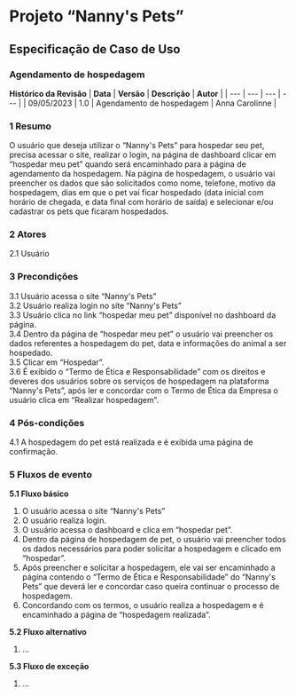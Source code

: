 # **Projeto “Nanny's Pets”**
## **Especificação de Caso de Uso**
### **Agendamento de hospedagem**
**Histórico da Revisão**
| **Data** | **Versão** | **Descrição** | **Autor** |
| --- | --- | --- | --- |
| 09/05/2023 | 1.0 | Agendamento de hospedagem | Anna Carolinne |
### **1 Resumo**
O usuário que deseja utilizar o “Nanny's Pets” para hospedar seu pet, precisa acessar o site, realizar o login, na página de dashboard clicar em “hospedar meu pet” quando será encaminhado para a página de agendamento da hospedagem. Na página de hospedagem, o usuário vai preencher os dados que são solicitados como nome, telefone, motivo da hospedagem, dias em que o pet vai ficar hospedado (data inicial com horário de chegada, e data final com horário de saída) e selecionar e/ou cadastrar os pets que ficaram hospedados.

### **2 Atores**
2.1 Usuário  

### **3 Precondições**  
3.1 Usuário acessa o site “Nanny's Pets”  
3.2 Usuário realiza login no site “Nanny's Pets”  
3.3 Usuário clica no link “hospedar meu pet” disponível no dashboard da página.  
3.4 Dentro da página de “hospedar meu pet” o usuário vai preencher os dados referentes a hospedagem do pet, data e informações do animal a ser hospedado.  
3.5 Clicar em “Hospedar”.  
3.6 É exibido o “Termo de Ética e Responsabilidade” com os direitos e deveres dos usuários sobre os serviços de hospedagem na plataforma “Nanny's Pets”, após ler e concordar com o Termo de Ética da Empresa o usuário clica em “Realizar hospedagem”.  

### **4 Pós-condições**  
4.1 A hospedagem do pet está realizada e é exibida uma página de confirmação.

### **5 Fluxos de evento**
**5.1 Fluxo básico**
1. O usuário acessa o site “Nanny's Pets”
2. O usuário realiza login.
3. O usuário acessa o dashboard e clica em “hospedar pet”.
4. Dentro da página de hospedagem de pet, o usuário vai preencher todos os dados necessários para poder solicitar a hospedagem e clicado em “hospedar”.
5. Após preencher e solicitar a hospedagem, ele vai ser encaminhado a página contendo o “Termo de Ética e Responsabilidade” do “Nanny's Pets” que deverá ler e concordar caso queira continuar o processo de hospedagem. 
6. Concordando com os termos, o usuário realiza a hospedagem e é encaminhado a página de “hospedagem realizada”.


**5.2 Fluxo alternativo**
1. ...

**5.3 Fluxo de exceção**
1.  ...
